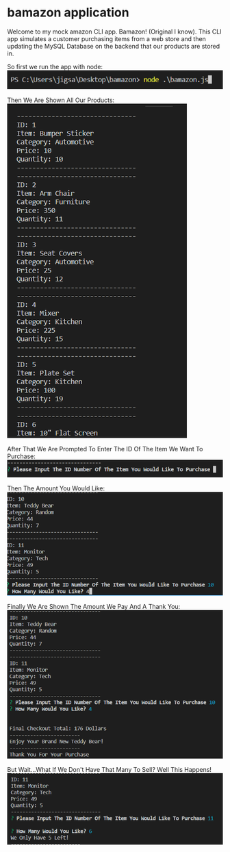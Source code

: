 # bamazon application

Welcome to my mock amazon CLI app. Bamazon! (Original I know). This CLI app simulates a customer purchasing items from a web store and then updating the MySQL Database on the backend that our products are stored in. 

So first we run the app with node:</br>
![command line](nodecapture.PNG)

Then We Are Shown All Our Products:</br>
![items list](Capture.PNG)

After That We Are Prompted To Enter The ID Of The Item We Want To Purchase:</br>
![enterID](idcapture.PNG)

Then The Amount You Would Like:</br>
![quantity](idquantitycapture.PNG)

Finally We Are Shown The Amount We Pay And A Thank You:
![purchased](purchasecapture.PNG)

But Wait...What If We Don't Have That Many To Sell? Well This Happens!
![not enough](notenough.PNG)









